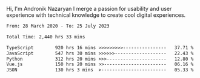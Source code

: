 Hi, I'm Andronik Nazaryan
I merge a passion for usability and user experience with technical knowledge to create cool digital experiences.


<!--START_SECTION:waka-->

```txt
From: 28 March 2020 - To: 25 July 2023

Total Time: 2,440 hrs 33 mins

TypeScript        920 hrs 16 mins >>>>>>>>>----------------   37.71 %
JavaScript        547 hrs 30 mins >>>>>>-------------------   22.43 %
Python            312 hrs 20 mins >>>----------------------   12.80 %
Vue.js            150 hrs 20 mins >>-----------------------   06.16 %
JSON              130 hrs 3 mins  >------------------------   05.33 %
```

<!--END_SECTION:waka-->
